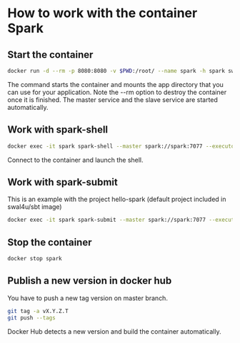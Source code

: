 # How to work with the container Spark

## Start the container

```bash
docker run -d --rm -p 8080:8080 -v $PWD:/root/ --name spark -h spark swal4u/spark:version-2.3.0.3
```

The command starts the container and mounts the app directory that you can use for your application. Note the --rm option to destroy the container once it is finished. The master service and the slave service are started automatically.

## Work with spark-shell

```bash
docker exec -it spark spark-shell --master spark://spark:7077 --executor-memory 2G
```

Connect to the container and launch the shell.

## Work with spark-submit

This is an example with the project hello-spark (default project included in swal4u/sbt image)

```bash
docker exec -it spark spark-submit --master spark://spark:7077 --executor-memory 2G --class fr.stephanewalter.hello.Connexion /app/target/scala-2.11/hello-spark_2.11-0.0.1.jar
```

## Stop the container

```bash
docker stop spark
```

## Publish a new version in docker hub

You have to push a new tag version on master branch.

```bash
git tag -a vX.Y.Z.T
git push --tags
```

Docker Hub detects a new version and build the container automatically.
